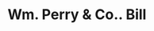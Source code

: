 ---
doi: 10.7916/D85B1DH3
date_other: '1850'
date_other_textual: 1850-1859
form: printed ephemera
genre:
- Invoices
name:
- Wm. Perry & Co.
object_in_context_url: https://biggert.cul.columbia.edu/items/view/ave_biggert_00477
subject_hierarchical_geographic:
- Boston, Massachusetts, United States
subject_name:
- Wm. Perry & Co.
title: Wm. Perry & Co.. Bill
sort_title: Wm. Perry & Co.. Bill
call_number: ave_biggert_00477
coordinates:
- 42.35805555555556,-71.06361111111111
pid: ave_biggert_00477
identifiers: ave_biggert_00477
canvas_id: ldpd:395750
permalink: "/items/ave_biggert_00477/"
layout: iiif-image-page
---